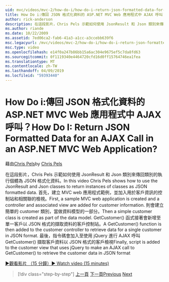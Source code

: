 ```yaml
---
uid: mvc/videos/mvc-2/how-do-i/how-do-i-return-json-formatted-data-for-an-ajax-call-in-an-aspnet-mvc-web-application
title: How Do i:傳回 JSON 格式化資料的 ASP.NET MVC Web 應用程式中 AJAX 呼叫？ | Microsoft Docs
author: rick-anderson
description: 在這段影片，Chris Pels 示範如何使用 JsonResult 和 Json 類別來傳回類別的執行個體為 JSON 格式化資料。 首先，範例 MVC web 應用程式...
ms.author: riande
ms.date: 10/22/2009
ms.assetid: 7ed06ca2-fab6-41a3-a1cc-a3ccebb639f6
msc.legacyurl: /mvc/videos/mvc-2/how-do-i/how-do-i-return-json-formatted-data-for-an-ajax-call-in-an-aspnet-mvc-web-application
msc.type: video
ms.openlocfilehash: e14f0a247b86bb15a6ac304e9675ef5c7da8fd63
ms.sourcegitcommit: 0f1119340e4464720cfd16d0ff15764746ea1fea
ms.translationtype: MT
ms.contentlocale: zh-TW
ms.lasthandoff: 04/09/2019
ms.locfileid: "59393440"
---
```

# <a name="how-do-i-return-json-formatted-data-for-an-ajax-call-in-an-aspnet-mvc-web-application"></a><span data-ttu-id="c9ae2-105">How Do i:傳回 JSON 格式化資料的 ASP.NET MVC Web 應用程式中 AJAX 呼叫？</span><span class="sxs-lookup"><span data-stu-id="c9ae2-105">How Do I: Return JSON Formatted Data for an AJAX Call in an ASP.NET MVC Web Application?</span></span>

<span data-ttu-id="c9ae2-106">藉由[Chris Pels](https://twitter.com/chrispels)</span><span class="sxs-lookup"><span data-stu-id="c9ae2-106">by [Chris Pels](https://twitter.com/chrispels)</span></span>

<span data-ttu-id="c9ae2-107">在這段影片，Chris Pels 示範如何使用 JsonResult 和 Json 類別來傳回類別的執行個體為 JSON 格式化資料。</span><span class="sxs-lookup"><span data-stu-id="c9ae2-107">In this video Chris Pels shows how to use the JsonResult and Json classes to return instances of classes as JSON formatted data.</span></span> <span data-ttu-id="c9ae2-108">首先，建立 MVC web 應用程式範例，並加入用於客戶資訊的控制站和相關聯的檢視。</span><span class="sxs-lookup"><span data-stu-id="c9ae2-108">First, a sample MVC web application is created and a controller and associated view are added for customer information.</span></span> <span data-ttu-id="c9ae2-109">則會建立簡單的 customer 類別，當做資料模型的一部分。</span><span class="sxs-lookup"><span data-stu-id="c9ae2-109">Then a simple customer class is created as part of the data model.</span></span> <span data-ttu-id="c9ae2-110">GetCustomer() 函式接著會新增至單一客戶以 JSON 格式的擷取資料的客戶控制站。</span><span class="sxs-lookup"><span data-stu-id="c9ae2-110">A GetCustomer() function is then added to the customer controller to retrieve data for a single customer in JSON format.</span></span> <span data-ttu-id="c9ae2-111">最後，指令碼會加入至使用 jQuery 進行 AJAX 呼叫 GetCustomer() 擷取客戶資料以 JSON 格式的客戶檢視</span><span class="sxs-lookup"><span data-stu-id="c9ae2-111">Finally, script is added to the customer view that uses jQuery to make an AJAX call to GetCustomer() to retrieve the customer data in JSON format</span></span>

[<span data-ttu-id="c9ae2-112">&#9654;觀看影片 （15 分鐘）</span><span class="sxs-lookup"><span data-stu-id="c9ae2-112">&#9654; Watch video (15 minutes)</span></span>](https://channel9.msdn.com/Blogs/ASP-NET-Site-Videos/how-do-i-return-json-formatted-data-for-an-ajax-call-in-an-aspnet-mvc-web-application)

> [!div class="step-by-step"]
> <span data-ttu-id="c9ae2-113">[上一頁](aspnet-mvc-how-10-minute-technical-video-for-developers.md)
> [下一頁](how-do-i-work-with-data-in-aspnet-mvc-partial-views.md)</span><span class="sxs-lookup"><span data-stu-id="c9ae2-113">[Previous](aspnet-mvc-how-10-minute-technical-video-for-developers.md)
[Next](how-do-i-work-with-data-in-aspnet-mvc-partial-views.md)</span></span>
